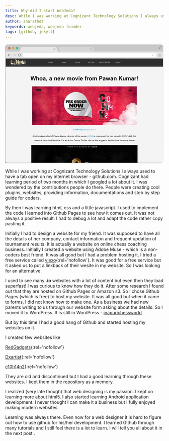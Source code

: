 ```yaml
---
title: Why did I start WebJeda?
desc: While I was working at Cognizant Technology Solutions I always used to have a tab open on my internet browser which was github.com. Cognizant had learning period of two months in which I googled a lot about it.
author: sharathdt
keywords: webjeda, webjeda founder
tags: [github, jekyll]
---
```


<img alt="c10h14n2" title="C10h14n2 film website" itemprop="thumbnailUrl" src="/images/c10h14n2movie-mockup.jpg">

While I was working at Cognizant Technology Solutions I always used to have a tab open on my internet browser - github.com. Cognizant had learning period of two months in which I googled a lot about it. I was wondered by the contributions people do there. People were creating cool plugins, websites, providing information, documentations and steb by step guide for coders.

By then I was learning html, css and a little javascript. I used to implement the code I learned into Github Pages to see how it comes out. It was not always a positive result. I had to debug a lot and adapt the code rather copy pasting it. 

Initially I had to design a website for my friend. It was supposed to have all the details of her company, contact information and frequent updation of tournament results. It is actually a website on online chess coaching business. Initially I created a website using Adobe Muse - which is a non-coders best friend. It was all good but I had a problem hosting it. I tried a free service called [vlexo](http://vlexofree.com/){:rel='nofollow'}. It was good for a free service but it asked us to put a linkback of their wesite in my website. So I was looking for an alternative. 

I used to see many **.io** websites with a lot of content but even then they load superfast! I was curious to know how they do it. After some research I found out that they are hosted on Github Pages or Amazon s3. So I chose Github Pages (which is free) to host my website. It was all good but when it came to forms, I did not know how to make one. As a business we had new parents writing to us through our website form asking about the details. So I moved it to WordPress. It is still in WordPress - [inapurichessworld](http://inapurichessworld.com)

But by this time I had a good hang of Github and started hosting my websites on it.

I created few websites like


[RedGadgets](http://redgadget.github.io/){:rel='nofollow'}

[Dxartist](http://dxartist.github.io/){:rel='nofollow'}

[c10h14n2](http://c10h14n2movie.com){:rel='nofollow'}

They are old and discontinued but I had a good learning through these websites. I kept them in the repository as a memory. 


I realized (very late though) that web designing is my passion. I kept on learning more about html5. I also started learning Android application development. I never thought I can make it a business but I fully enjoyed making modern websites.

Learning was always there. Even now for a web designer it is hard to figure out how to use github for his/her development. I learned Github through many tutorials and I still feel there is a lot to learn. I will tell you all about it in the next post .